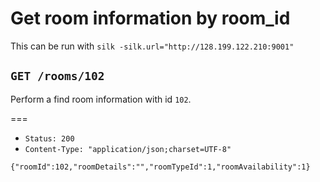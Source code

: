 # Get room information by room_id

This can be run with `silk -silk.url="http://128.199.122.210:9001"`

## `GET /rooms/102`

Perform a find room information with id `102`.

===

* `Status: 200`
* `Content-Type: "application/json;charset=UTF-8"`
```
{"roomId":102,"roomDetails":"","roomTypeId":1,"roomAvailability":1}
```

